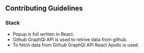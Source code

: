 ## Contributing Guidelines

### Stack
- Popup is full written in React.
- Github GraphQl API is used to retrive data from github.
- To fetch data from Github GraphQl API React Apollo is used.
